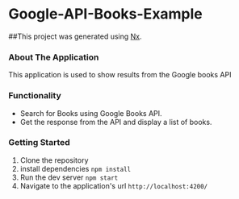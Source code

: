 # Google-API-Books-Example 
##This project was generated using [Nx](https://nx.dev).
### About The Application
This application is used to show results from the Google books API
### Functionality
- Search for Books using Google Books API.
- Get the response from the API and display a list of books.
### Getting Started
1) Clone the repository
2) install dependencies
`npm install`
3) Run the dev server
`npm start`
4) Navigate to the application's url
`http://localhost:4200/`


